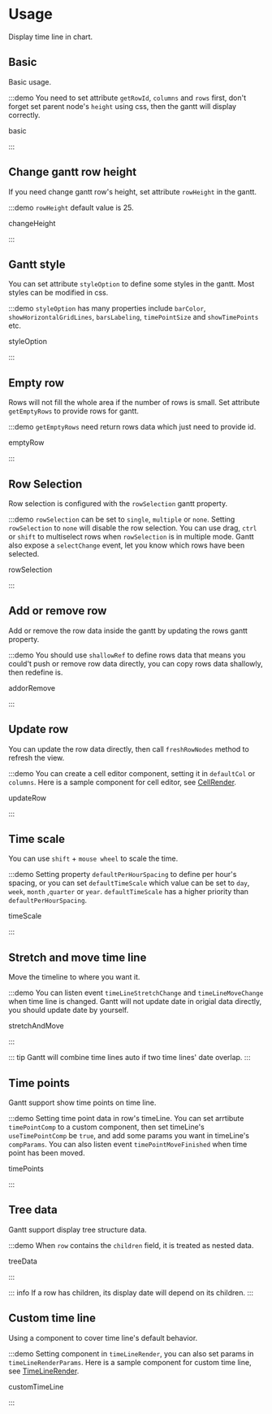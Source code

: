 # Usage

Display time line in chart.

## Basic

Basic usage.

:::demo You need to set attribute `getRowId`, `columns` and `rows` first, don't forget set parent node's `height` using css, then the gantt will display correctly.

basic

:::

## Change gantt row height

If you need change gantt row's height, set attribute `rowHeight` in the gantt.

:::demo `rowHeight` default value is 25.

changeHeight

:::

## Gantt style

You can set attribute `styleOption` to define some styles in the gantt. Most styles can be modified in css.

:::demo `styleOption` has many properties include `barColor`, `showHorizontalGridLines`, `barsLabeling`, `timePointSize` and `showTimePoints` etc.

styleOption

:::

## Empty row

Rows will not fill the whole area if the number of rows is small. Set attribute `getEmptyRows` to provide rows for gantt.

:::demo `getEmptyRows` need return rows data which just need to provide id.

emptyRow

:::

## Row Selection

Row selection is configured with the `rowSelection` gantt property.

:::demo `rowSelection` can be set to  `single`, `multiple` or `none`. Setting `rowSelection` to `none` will disable the row selection. You can use drag, `ctrl` or `shift` to multiselect rows when `rowSelection` is in multiple mode. Gantt also expose a `selectChange` event, let you know which rows have been selected.

rowSelection

:::

## Add or remove row

Add or remove the row data inside the gantt by updating the rows gantt property.

:::demo You should use `shallowRef` to define rows data that means you could't push or remove row data directly, you can copy rows data shallowly, then redefine is.

addorRemove

:::

## Update row

You can update the row data directly, then call `freshRowNodes` method to refresh the view.

:::demo You can create a cell editor component, setting it in `defaultCol` or `columns`. Here is a sample component for cell editor, see [CellRender](https://github.com/xhxhxhxh/vue-gantt-3/blob/master/play/src/components/CellRender.vue).

updateRow

:::

## Time scale

You can use `shift` + `mouse wheel` to scale the time.

:::demo Setting property `defaultPerHourSpacing` to define per hour's spacing, or you can set `defaultTimeScale` which value can be set to `day`, `week`, `month` ,`quarter` or `year`. `defaultTimeScale` has a higher priority than `defaultPerHourSpacing`.

timeScale

:::

## Stretch and move time line

Move the timeline to where you want it.

:::demo You can listen event `timeLineStretchChange` and `timeLineMoveChange` when time line is changed. Gantt will not update date in origial data directly, you should update date by yourself.

stretchAndMove

:::

::: tip
Gantt will combine time lines auto if two time lines' date overlap.
:::

## Time points

Gantt support show time points on time line.

:::demo Setting time point data in row's timeLine. You can set arrtibute `timePointComp` to a custom component, then set timeLine's `useTimePointComp` be `true`, and add some params you want in timeLine's `compParams`. You can also listen event `timePointMoveFinished` when time point has been moved.

timePoints

:::

## Tree data

Gantt support display tree structure data.

:::demo When `row` contains the `children` field, it is treated as nested data.

treeData

:::

::: info
If a row has children, its display date will depend on its children.
:::

## Custom time line

Using a component to cover time line's default behavior.

:::demo Setting component in `timeLineRender`, you can also set params in `timeLineRenderParams`.  Here is a sample component for custom time line, see [TimeLineRender](https://github.com/xhxhxhxh/vue-gantt-3/blob/master/play/src/components/TimeLineRender.vue).

customTimeLine

:::

